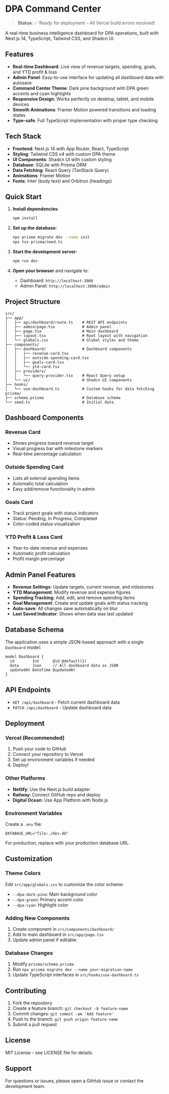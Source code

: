# DPA Command Center

> **Status**: ✅ Ready for deployment - All Vercel build errors resolved!

A real-time business intelligence dashboard for DPA operations, built with Next.js 14, TypeScript, Tailwind CSS, and Shadcn UI.

## Features

- **Real-time Dashboard**: Live view of revenue targets, spending, goals, and YTD profit & loss
- **Admin Panel**: Easy-to-use interface for updating all dashboard data with autosave
- **Command Center Theme**: Dark pine background with DPA green accents and cyan highlights
- **Responsive Design**: Works perfectly on desktop, tablet, and mobile devices
- **Smooth Animations**: Framer Motion powered transitions and loading states
- **Type-safe**: Full TypeScript implementation with proper type checking

## Tech Stack

- **Frontend**: Next.js 14 with App Router, React, TypeScript
- **Styling**: Tailwind CSS v4 with custom DPA theme
- **UI Components**: Shadcn UI with custom styling
- **Database**: SQLite with Prisma ORM
- **Data Fetching**: React Query (TanStack Query)
- **Animations**: Framer Motion
- **Fonts**: Inter (body text) and Orbitron (headings)

## Quick Start

1. **Install dependencies**:
   ```bash
   npm install
   ```

2. **Set up the database**:
   ```bash
   npx prisma migrate dev --name init
   npx tsx prisma/seed.ts
   ```

3. **Start the development server**:
   ```bash
   npm run dev
   ```

4. **Open your browser** and navigate to:
   - Dashboard: `http://localhost:3000`
   - Admin Panel: `http://localhost:3000/admin`

## Project Structure

```
src/
├── app/
│   ├── api/dashboard/route.ts    # REST API endpoints
│   ├── admin/page.tsx            # Admin panel
│   ├── page.tsx                  # Main dashboard
│   ├── layout.tsx                # Root layout with navigation
│   └── globals.css               # Global styles and theme
├── components/
│   ├── dashboard/                # Dashboard components
│   │   ├── revenue-card.tsx
│   │   ├── outside-spending-card.tsx
│   │   ├── goals-card.tsx
│   │   └── ytd-card.tsx
│   ├── providers/
│   │   └── query-provider.tsx    # React Query setup
│   └── ui/                       # Shadcn UI components
├── hooks/
│   └── use-dashboard.ts          # Custom hooks for data fetching
prisma/
├── schema.prisma                 # Database schema
└── seed.ts                       # Initial data
```

## Dashboard Components

### Revenue Card
- Shows progress toward revenue target
- Visual progress bar with milestone markers
- Real-time percentage calculation

### Outside Spending Card
- Lists all external spending items
- Automatic total calculation
- Easy add/remove functionality in admin

### Goals Card
- Track project goals with status indicators
- Status: Pending, In Progress, Completed
- Color-coded status visualization

### YTD Profit & Loss Card
- Year-to-date revenue and expenses
- Automatic profit calculation
- Profit margin percentage

## Admin Panel Features

- **Revenue Settings**: Update targets, current revenue, and milestones
- **YTD Management**: Modify revenue and expense figures
- **Spending Tracking**: Add, edit, and remove spending items
- **Goal Management**: Create and update goals with status tracking
- **Auto-save**: All changes save automatically on blur
- **Last Saved Indicator**: Shows when data was last updated

## Database Schema

The application uses a simple JSON-based approach with a single `Dashboard` model:

```prisma
model Dashboard {
  id        Int      @id @default(1)
  data      Json     // All dashboard data as JSON
  updatedAt DateTime @updatedAt
}
```

## API Endpoints

- `GET /api/dashboard` - Fetch current dashboard data
- `PATCH /api/dashboard` - Update dashboard data

## Deployment

### Vercel (Recommended)
1. Push your code to GitHub
2. Connect your repository to Vercel
3. Set up environment variables if needed
4. Deploy!

### Other Platforms
- **Netlify**: Use the Next.js build adapter
- **Railway**: Connect GitHub repo and deploy
- **Digital Ocean**: Use App Platform with Node.js

### Environment Variables

Create a `.env` file:
```env
DATABASE_URL="file:./dev.db"
```

For production, replace with your production database URL.

## Customization

### Theme Colors
Edit `src/app/globals.css` to customize the color scheme:
- `--dpa-dark-pine`: Main background color
- `--dpa-green`: Primary accent color
- `--dpa-cyan`: Highlight color

### Adding New Components
1. Create component in `src/components/dashboard/`
2. Add to main dashboard in `src/app/page.tsx`
3. Update admin panel if editable

### Database Changes
1. Modify `prisma/schema.prisma`
2. Run `npx prisma migrate dev --name your-migration-name`
3. Update TypeScript interfaces in `src/hooks/use-dashboard.ts`

## Contributing

1. Fork the repository
2. Create a feature branch: `git checkout -b feature-name`
3. Commit changes: `git commit -am 'Add feature'`
4. Push to the branch: `git push origin feature-name`
5. Submit a pull request

## License

MIT License - see LICENSE file for details.

## Support

For questions or issues, please open a GitHub issue or contact the development team.
